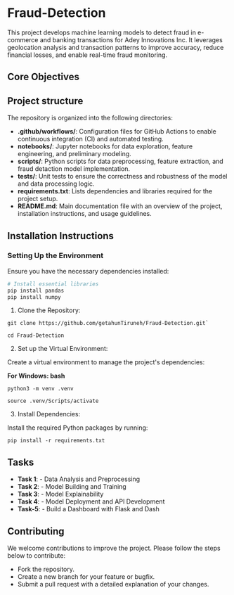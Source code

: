 # Fraud-Detection
This project develops machine learning models to detect fraud in e-commerce and banking transactions for Adey Innovations Inc. It leverages geolocation analysis and transaction patterns to improve accuracy, reduce financial losses, and enable real-time fraud monitoring.

## Core Objectives

  
## Project structure

The repository is organized into the following directories:

- **.github/workflows/**: Configuration files for GitHub Actions to enable continuous integration (CI) and automated testing.
- **notebooks/**: Jupyter notebooks for data exploration, feature engineering, and preliminary modeling.
- **scripts/**: Python scripts for data preprocessing, feature extraction, and fraud detaction model implementation.
- **tests/**: Unit tests to ensure the correctness and robustness of the model and data processing logic.
- **requirements.txt**: Lists dependencies and libraries required for the project setup.
- **README.md**: Main documentation file with an overview of the project, installation instructions, and usage guidelines.


## Installation Instructions

### Setting Up the Environment
Ensure you have the necessary dependencies installed:

```bash
# Install essential libraries
pip install pandas
pip install numpy

```

1. Clone the Repository:
>>>>
    git clone https://github.com/getahunTiruneh/Fraud-Detection.git`

    cd Fraud-Detection
>>>>

2. Set up the Virtual Environment:

Create a virtual environment to manage the project's dependencies:

**For Windows: bash**

>>>
    python3 -m venv .venv

    source .venv/Scripts/activate  
>>>


3. Install Dependencies:

Install the required Python packages by running:
>>>
    pip install -r requirements.txt
>>>
## Tasks

- **Task 1**: - Data Analysis and Preprocessing
- **Task 2**: - Model Building and Training 
- **Task 3**: - Model Explainability
- **Task 4**: - Model Deployment and API Development
- **Task-5**: - Build a Dashboard with Flask and Dash

## Contributing
 We welcome contributions to improve the project. Please follow the steps below to contribute:

- Fork the repository.
- Create a new branch for your feature or bugfix.
- Submit a pull request with a detailed explanation of your changes.

